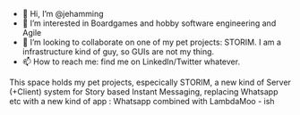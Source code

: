 - 👋 Hi, I’m @jehamming
- 👀 I’m interested in Boardgames and hobby software engineering and Agile
- 💞️ I’m looking to collaborate on one of my pet projects: STORIM. I am a infrastructure kind of guy, so GUIs are not my thing. 
- 📫 How to reach me: find me on LinkedIn/Twitter whatever. 

This space holds my pet projects, especically STORIM, a new kind of Server (+Client) system for Story based Instant Messaging, replacing Whatsapp etc with a new kind of 
app  : Whatsapp combined with LambdaMoo  - ish 

